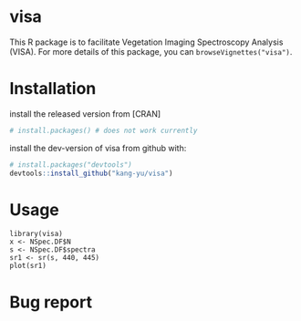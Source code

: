 # visa
This R package is to facilitate Vegetation Imaging Spectroscopy Analysis (VISA). For more details of this package, you can  `browseVignettes("visa")`. 


# Installation

install the released version from [CRAN]

``` r
# install.packages() # does not work currently
``` 

install the dev-version of visa from github with:

``` r
# install.packages("devtools")
devtools::install_github("kang-yu/visa")
``` 

# Usage

```
library(visa)
x <- NSpec.DF$N
s <- NSpec.DF$spectra
sr1 <- sr(s, 440, 445)
plot(sr1)
```

# Bug report

